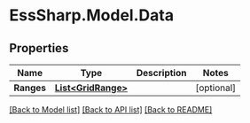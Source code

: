# EssSharp.Model.Data

## Properties

Name | Type | Description | Notes
------------ | ------------- | ------------- | -------------
**Ranges** | [**List&lt;GridRange&gt;**](GridRange.md) |  | [optional] 

[[Back to Model list]](../README.md#documentation-for-models) [[Back to API list]](../README.md#documentation-for-api-endpoints) [[Back to README]](../README.md)

